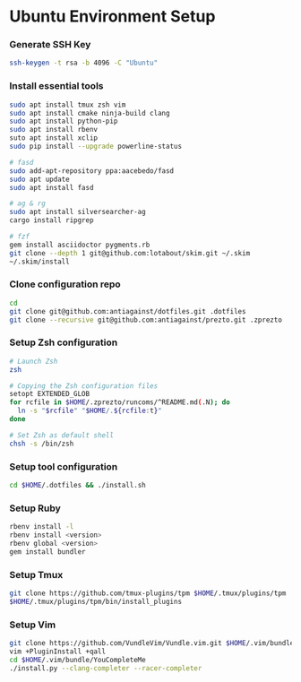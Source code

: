 Ubuntu Environment Setup
========================

### Generate SSH Key

```sh
ssh-keygen -t rsa -b 4096 -C "Ubuntu"
```

### Install essential tools

```sh
sudo apt install tmux zsh vim
sudo apt install cmake ninja-build clang
sudo apt install python-pip
sudo apt install rbenv
suto apt install xclip
sudo pip install --upgrade powerline-status

# fasd
sudo add-apt-repository ppa:aacebedo/fasd
sudo apt update
sudo apt install fasd

# ag & rg
sudo apt install silversearcher-ag
cargo install ripgrep

# fzf
gem install asciidoctor pygments.rb
git clone --depth 1 git@github.com:lotabout/skim.git ~/.skim
~/.skim/install
```

### Clone configuration repo

```sh
cd
git clone git@github.com:antiagainst/dotfiles.git .dotfiles
git clone --recursive git@github.com:antiagainst/prezto.git .zprezto
```

### Setup Zsh configuration

```sh
# Launch Zsh
zsh

# Copying the Zsh configuration files
setopt EXTENDED_GLOB
for rcfile in $HOME/.zprezto/runcoms/^README.md(.N); do
  ln -s "$rcfile" "$HOME/.${rcfile:t}"
done

# Set Zsh as default shell
chsh -s /bin/zsh
```

### Setup tool configuration

```sh
cd $HOME/.dotfiles && ./install.sh
```

### Setup Ruby

```sh
rbenv install -l
rbenv install <version>
rbenv global <version>
gem install bundler
```

### Setup Tmux

```sh
git clone https://github.com/tmux-plugins/tpm $HOME/.tmux/plugins/tpm
$HOME/.tmux/plugins/tpm/bin/install_plugins
```

### Setup Vim

```sh
git clone https://github.com/VundleVim/Vundle.vim.git $HOME/.vim/bundle/Vundle.vim
vim +PluginInstall +qall
cd $HOME/.vim/bundle/YouCompleteMe
./install.py --clang-completer --racer-completer
```
